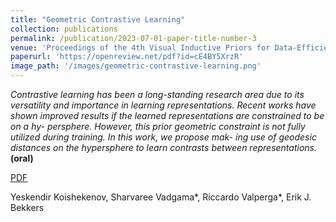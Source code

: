 ```yaml
---
title: "Geometric Contrastive Learning"
collection: publications
permalink: /publication/2023-07-01-paper-title-number-3
venue: 'Proceedings of the 4th Visual Inductive Priors for Data-Efficient Deep Learning Workshop at ICCV 2023'
paperurl: 'https://openreview.net/pdf?id=cE4BY5XrzR'
image_path: '/images/geometric-contrastive-learning.png'
---
```


*Contrastive learning has been a long-standing research area due to its versatility and importance in learning representations. Recent works have shown improved results if the learned representations are constrained to be on a hy- persphere. However, this prior geometric constraint is not fully utilized during training. In this work, we propose mak- ing use of geodesic distances on the hypersphere to learn contrasts between representations.* **(oral)**

[PDF](https://openreview.net/pdf?id=cE4BY5XrzR)

Yeskendir Koishekenov, Sharvaree Vadgama\*, Riccardo Valperga\*, Erik J. Bekkers